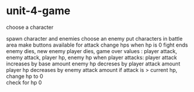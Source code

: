 # unit-4-game

choose a character

spawn character and enemies
choose an enemy
put characters in battle area
make buttons available for attack 
change hps
when hp is 0 fight ends
enemy dies, new enemy
player dies, game over
values : player attack, enemy attack, player hp, enemy hp
when player attacks:
    player attack increases by base amount
    enemy hp decreses by player attack amount
    player hp decreases by enemy attack amount
    if attack is > current hp, change hp to 0    
check for hp 0